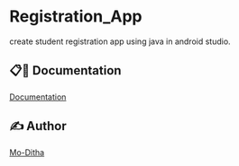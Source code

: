 # Registration_App
create student registration app using java in android studio.






## 📋🎇 Documentation

[Documentation](https://github.com/Mo-Ditha/Map)

## ✍ Author

[Mo-Ditha](https://github.com/Mo-Ditha)
